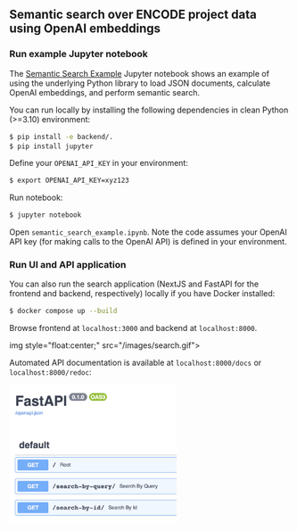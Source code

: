 ## Semantic search over ENCODE project data using OpenAI embeddings

### Run example Jupyter notebook

The [Semantic Search Example](https://github.com/keenangraham/open-ai-semantic-search-with-encode-project-data/blob/main/semantic_search_example.ipynb) Jupyter notebook shows an example of using the
underlying Python library to load JSON documents, calculate OpenAI embeddings, and perform semantic search.

You can run locally by installing the following dependencies in clean Python (>=3.10) environment:

```bash
$ pip install -e backend/.
$ pip install jupyter
```

Define your `OPENAI_API_KEY` in your environment:
```bash
$ export OPENAI_API_KEY=xyz123
```

Run notebook:

```bash
$ jupyter notebook
```

Open `semantic_search_example.ipynb`. Note the code assumes your OpenAI API key (for making calls to the OpenAI API) is defined in your environment.

### Run UI and API application

You can also run the search application (NextJS and FastAPI for the frontend and backend, respectively) locally if you have Docker installed:

```bash
$ docker compose up --build
```

Browse frontend at `localhost:3000` and backend at `localhost:8000`.

img style="float:center;" src="/images/search.gif">

Automated API documentation is available at `localhost:8000/docs` or `localhost:8000/redoc`:

<img style="float:left;" width="300" src="/images/api-doc-example.png">